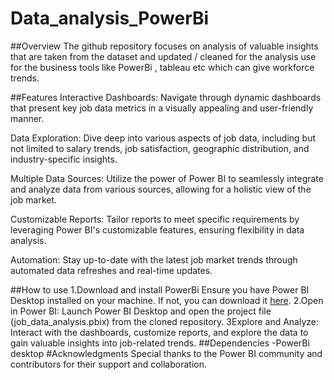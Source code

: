 # Data_analysis_PowerBi

##Overview
The github repository focuses on analysis of valuable insights that are taken from the dataset and updated / cleaned for the analysis use for the business tools like PowerBi , tableau etc which can give workforce trends.

##Features
Interactive Dashboards: Navigate through dynamic dashboards that present key job data metrics in a visually appealing and user-friendly manner.

Data Exploration: Dive deep into various aspects of job data, including but not limited to salary trends, job satisfaction, geographic distribution, and industry-specific insights.

Multiple Data Sources: Utilize the power of Power BI to seamlessly integrate and analyze data from various sources, allowing for a holistic view of the job market.

Customizable Reports: Tailor reports to meet specific requirements by leveraging Power BI's customizable features, ensuring flexibility in data analysis.

Automation: Stay up-to-date with the latest job market trends through automated data refreshes and real-time updates.

##How to use
1.Download and install PowerBi
Ensure you have Power BI Desktop installed on your machine. If not, you can download it [here](https://powerbi.microsoft.com/en-us/downloads/).
2.Open in Power BI:
Launch Power BI Desktop and open the project file (job_data_analysis.pbix) from the cloned repository.
3Explore and Analyze:
Interact with the dashboards, customize reports, and explore the data to gain valuable insights into job-related trends.
##Dependencies
-PowerBi desktop
#Acknowledgments
Special thanks to the Power BI community and contributors for their support and collaboration.
